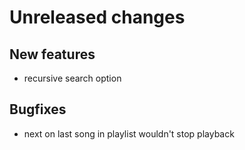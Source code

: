 # Unreleased changes

## New features
- recursive search option

## Bugfixes
- next on last song in playlist wouldn't stop playback
